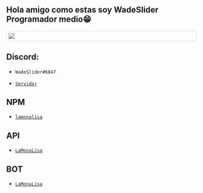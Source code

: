 ## Hola amigo como estas soy WadeSlider Programador medio😁

<img src="https://cdn.discordapp.com/avatars/873940469950849056/5940dd350e55b22545a38694dd076ac4.png?size=1024" style="margin-left: auto; margin-right: auto; display: block; line-height: 5px; border: 1px solid #ddd; border-radius: 4px; padding: 5px;">

## Discord:

- `WadeSlider#6847`

- [`Servidor`](https://discord.gg/AVDCzyBWnK)

## NPM

- [`lamonalisa`](https://www.npmjs.com/package/lamonalisa)

## API

- [`LaMonaLisa`](https://api.lamonalisa.repl.co/)

## BOT

- [`LaMonaLisa`](https://bot.lamonalisa.repl.co/)
